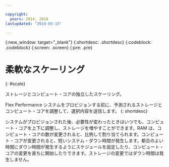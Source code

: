 ```yaml
---

copyright:
  years: 2014, 2018
lastupdated: "2018-03-15"

---
```


<!-- Attribute definitions --> 
{:new_window: target="_blank"}
{:shortdesc: .shortdesc}
{:codeblock: .codeblock}
{:screen: .screen}
{:pre: .pre}

# 柔軟なスケーリング
{: #scale}

ストレージとコンピュート・コアの独立したスケーリング。

Flex Performance システムをプロビジョンする前に、予測されるストレージとコンピュート・コアを調整して、選択内容を送信します。
{: shortdesc}

システムがプロビジョンされた後、必要性が変わったときはいつでも、コンピュート・コアを上下に調整し、ストレージを増やすことができます。RAM は、コンピュート・コアの数が変更されると、比例して割り当てられます。コンピュート・コアが変更されると、短いシステム・ダウン時間が発生します。都合のよい時間にダウン時間が発生するようにスケジュールを設定したり、コンピュート・コアの変更を直ちに開始したりできます。ストレージの変更ではダウン時間は発生しません。 
